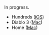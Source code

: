 In progress.

- Hundreds ([iOS](http://playhundreds.com))
- Diablo 3 ([Mac](http://us.battle.net/d3/en/))
- Home ([Mac](http://homehorror.com))
